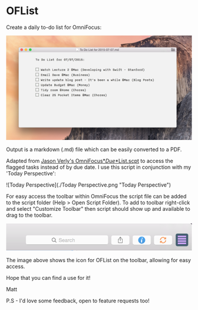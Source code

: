 # OFList

Create a daily to-do list for OmniFocus:

![List](./List.png)

Output is a markdown (.md) file which can be easily converted to a PDF.

Adapted from [Jason Verly's OmniFocus*_*Due*_*List.scpt](http://mygeekdaddy.net/2015/07/03/getting-my-daily-to-do-list-out-of-omnifocus/) to access the flagged tasks instead of by due date. I use this script in conjunction with my 'Today Perspective':

![Today Perspective](./Today Perspective.png
 "Today Perspective")
 
 
 For easy access the toolbar within OmniFocus the script file can be added to the script folder (Help > Open Script Folder). To add to toolbar right-click and select "Customize Toolbar" then script should show up and available to drag to the toolbar.

![Toolbar](./Toolbar.png)

The image above shows the icon for OFList on the toolbar, allowing for easy access.

Hope that you can find a use for it!

Matt

P.S - I'd love some feedback, open to feature requests too!